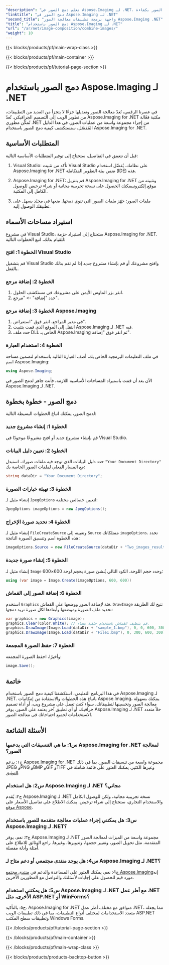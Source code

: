 ```yaml
---
"description": "تعلم دمج الصور في Aspose.Imaging لـ .NET. دليل خطوة بخطوة لمعالجة الصور بكفاءة."
"linktitle": "دمج الصور في Aspose.Imaging لـ .NET"
"second_title": "واجهة برمجة تطبيقات معالجة الصور Aspose.Imaging .NET"
"title": "دمج الصور باستخدام Aspose.Imaging لـ .NET"
"url": "/ar/net/image-composition/combine-images/"
"weight": 10
---
```


{{< blocks/products/pf/main-wrap-class >}}

{{< blocks/products/pf/main-container >}}

{{< blocks/products/pf/tutorial-page-section >}}

# دمج الصور باستخدام Aspose.Imaging لـ .NET

في عصرنا الرقمي، تُعدّ معالجة الصور وتعديلها جزءًا لا يتجزأ من العديد من التطبيقات، من تطوير الويب إلى التصميم الجرافيكي. تُعدّ Aspose.Imaging for .NET مكتبة فعّالة تُمكّن مطوري .NET من إجراء مجموعة واسعة من عمليات الصور. في هذا الدليل المُفصّل، سنستكشف كيفية دمج الصور باستخدام Aspose.Imaging for .NET. 

## المتطلبات الأساسية

قبل أن نتعمق في التفاصيل، ستحتاج إلى توفير المتطلبات الأساسية التالية:

1. Visual Studio: تأكد من تثبيت Visual Studio على نظامك. يُفضّل استخدام Aspose.Imaging for .NET ضمن بيئة التطوير المتكاملة (IDE) هذه.

2. Aspose.Imaging for .NET: قم بتنزيل Aspose.Imaging for .NET وتثبيته من [موقع إلكتروني](https://releases.aspose.com/imaging/net/)يمكنك الحصول على نسخة تجريبية مجانية أو شراء ترخيص للوصول الكامل إلى المكتبة.

3. ملفات الصور: جهّز ملفات الصور التي تنوي دمجها. ضعها في مجلد يسهل على تطبيقك الوصول إليه.

## استيراد مساحات الأسماء

في مشروع Visual Studio، ستحتاج إلى استيراد حزمة Aspose.Imaging for .NET. للقيام بذلك، اتبع الخطوات التالية:

### الخطوة 1: افتح Visual Studio

قم بتشغيل Visual Studio وافتح مشروعك أو قم بإنشاء مشروع جديد إذا لم تقم بذلك بالفعل.

### الخطوة 2: إضافة مرجع

1. انقر بزر الماوس الأيمن على مشروعك في مستكشف الحلول.
2. حدد "إضافة" -> "مرجع".

### الخطوة 3: إضافة مرجع Aspose.Imaging

1. في مدير المراجع، انقر فوق "استعراض".
2. انتقل إلى الموقع الذي قمت بتثبيت Aspose.Imaging لـ .NET فيه.
3. حدد ملف DLL الخاص بـ Aspose.Imaging ثم انقر فوق "إضافة".

### الخطوة 4: استخدام العبارة

في ملف التعليمات البرمجية الخاص بك، أضف العبارة التالية باستخدام لتضمين مساحة اسم Aspose.Imaging:

```csharp
using Aspose.Imaging;
```

الآن بعد أن قمت باستيراد المساحات الأساسية اللازمة، فأنت جاهز لدمج الصور في Aspose.Imaging لـ .NET.

## دمج الصور - خطوة بخطوة

لدمج الصور، يمكنك اتباع الخطوات البسيطة التالية:

### الخطوة 1: إنشاء مشروع جديد

قم بإنشاء مشروع جديد أو افتح مشروعًا موجودًا في Visual Studio.

### الخطوة 2: تعيين دليل البيانات

حدد دليل البيانات الذي توجد فيه ملفات صورك. استبدل `"Your Document Directory"` مع المسار الفعلي لملفات الصور الخاصة بك:

```csharp
string dataDir = "Your Document Directory";
```

### الخطوة 3: تهيئة خيارات الصورة

إنشاء مثيل لـ `JpegOptions` لتعيين خصائص مختلفة:

```csharp
JpegOptions imageOptions = new JpegOptions();
```

### الخطوة 4: تحديد صورة الإخراج

إنشاء مثيل لـ `FileCreateSource` وتعيينه إلى `Source` ممتلكاتك `imageOptions`. تحدد هذه الخطوة اسم وتنسيق الصورة الناتجة:

```csharp
imageOptions.Source = new FileCreateSource(dataDir + "Two_images_result_out.bmp", false);
```

### الخطوة 5: إنشاء صورة جديدة

إنشاء مثيل لـ `Image` وحدد حجم اللوحة. الكود التالي يُنشئ صورة بحجم لوحة 600×600:

```csharp
using (var image = Image.Create(imageOptions, 600, 600))
```

### الخطوة 6: إضافة الصور إلى القماش

استخدم `Graphics` فئة لإضافة الصور ووضعها على القماش. `DrawImage` تتيح لك الطريقة تحديد ملف الصورة وموضعها وأبعادها لكل صورة تريد دمجها:

```csharp
var graphics = new Graphics(image);
graphics.Clear(Color.White); // قم بتنظيف القماش باستخدام خلفية بيضاء.
graphics.DrawImage(Image.Load(dataDir + "sample_1.bmp"), 0, 0, 600, 300); // الصورة الأولى.
graphics.DrawImage(Image.Load(dataDir + "File1.bmp"), 0, 300, 600, 300);    // الصورة الثانية
```

### الخطوة 7: حفظ الصورة المجمعة

وأخيرًا، احفظ الصورة المجمعة:

```csharp
image.Save();
```

## خاتمة

في هذا البرنامج التعليمي، استكشفنا كيفية دمج الصور باستخدام Aspose.Imaging لـ .NET. باتباع هذه الخطوات والاستفادة من إمكانيات Aspose.Imaging، يمكنك بسهولة معالجة الصور وتحسينها لتطبيقاتك. سواء كنت تعمل على مشروع ويب، أو أداة تصميم جرافيك، أو أي تطبيق آخر يعتمد على الصور، يوفر Aspose.Imaging لـ .NET حلاً متعدد الاستخدامات لجميع احتياجاتك في معالجة الصور.

## الأسئلة الشائعة

### س1: ما هي التنسيقات التي يدعمها Aspose.Imaging for .NET لمعالجة الصور؟

ج١: يدعم Aspose.Imaging for .NET مجموعة واسعة من تنسيقات الصور، بما في ذلك JPEG وPNG وBMP وGIF وTIFF وغيرها الكثير. يمكنك العثور على قائمة شاملة في [التوثيق](https://reference.aspose.com/imaging/net/).

### س2: هل استخدام Aspose.Imaging لـ .NET مجاني؟

ج٢: يُقدم Aspose.Imaging لـ .NET نسخة تجريبية مجانية، ولكن للوصول الكامل والاستخدام التجاري، ستحتاج إلى شراء ترخيص. يمكنك الاطلاع على تفاصيل الأسعار على [موقع Aspose](https://purchase.aspose.com/buy).

### س3: هل يمكنني إجراء عمليات معالجة متقدمة للصور باستخدام Aspose.Imaging لـ .NET؟

ج٣: نعم، يوفر Aspose.Imaging لـ .NET مجموعة واسعة من الميزات لمعالجة الصور المتقدمة، مثل تحويل الصور، وتغيير حجمها، وتدويرها، وغيرها. راجع الوثائق للاطلاع على أمثلة وأدلة مفصلة.

### س4: هل يوجد منتدى مجتمعي أو دعم متاح لـ Aspose.Imaging لـ .NET؟

ج4: نعم، يمكنك العثور على المساعدة والدعم في [منتدى مجتمع Aspose.Imaging](https://forum.aspose.com/)إنه مورد قيم للحصول على إجابات لأسئلتك والتواصل مع المطورين الآخرين.

### س5: هل يمكنني استخدام Aspose.Imaging لـ .NET مع أطر عمل .NET الأخرى، مثل ASP.NET أو WinForms؟

ج٥: بالتأكيد. Aspose.Imaging for .NET متوافق مع مختلف أطر عمل .NET، مما يجعله متعدد الاستخدامات لمختلف أنواع التطبيقات، بما في ذلك تطبيقات الويب ASP.NET وتطبيقات سطح المكتب Windows Forms.

{{< /blocks/products/pf/tutorial-page-section >}}

{{< /blocks/products/pf/main-container >}}

{{< /blocks/products/pf/main-wrap-class >}}

{{< blocks/products/products-backtop-button >}}